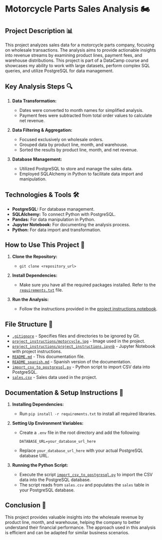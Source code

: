 # Motorcycle Parts Sales Analysis 🏍️

## Project Description 📊

This project analyzes sales data for a motorcycle parts company, focusing on wholesale transactions. The analysis aims to provide actionable insights into revenue streams by examining product lines, payment fees, and warehouse distributions. This project is part of a DataCamp course and showcases my ability to work with large datasets, perform complex SQL queries, and utilize PostgreSQL for data management.

## Key Analysis Steps 🔍

1. **Data Transformation:**

   - Dates were converted to month names for simplified analysis.
   - Payment fees were subtracted from total order values to calculate net revenue.

2. **Data Filtering & Aggregation:**

   - Focused exclusively on wholesale orders.
   - Grouped data by product line, month, and warehouse.
   - Sorted the results by product line, month, and net revenue.

3. **Database Management:**
   - Utilized PostgreSQL to store and manage the sales data.
   - Employed SQLAlchemy in Python to facilitate data import and manipulation.

## Technologies & Tools 🛠️

- **PostgreSQL:** For database management.
- **SQLAlchemy:** To connect Python with PostgreSQL.
- **Pandas:** For data manipulation in Python.
- **Jupyter Notebook:** For documenting the analysis process.
- **Python:** For data import and transformation.

## How to Use This Project 🚀

1. **Clone the Repository:**

   - `git clone <repository_url>`

2. **Install Dependencies:**

   - Make sure you have all the required packages installed. Refer to the [`requirements.txt`](./requirements.txt) file.

3. **Run the Analysis:**
   - Follow the instructions provided in the [project instructions notebook](project_instructions.ipynb).

## File Structure 📁

- [`.gitignore`](./.gitignore) - Specifies files and directories to be ignored by Git.
- [`project_instructions/motorcycle.jpg`](motorcycle.jpg) - Image used in the project.
- [`project_instructions/project_instructions.ipynb`](project_instructions.ipynb) - Jupyter Notebook with project instructions.
- [`README.md`](./README.md) - This documentation file.
- [`README_spanish.md`](./README_spanish.md) - Spanish version of the documentation.
- [`import_csv_to_postgresql.py`](./import_csv_to_postgresql.py) - Python script to import CSV data into PostgreSQL.
- [`sales.csv`](./sales.csv) - Sales data used in the project.

## Documentation & Setup Instructions 📑

1. **Installing Dependencies:**

   - Run `pip install -r requirements.txt` to install all required libraries.

2. **Setting Up Environment Variables:**

   - Create a `.env` file in the root directory and add the following:
     ```plaintext
     DATABASE_URL=your_database_url_here
     ```
   - Replace `your_database_url_here` with your actual PostgreSQL database URL.

3. **Running the Python Script:**
   - Execute the script [`import_csv_to_postgresql.py`](./import_csv_to_postgresql.py) to import the CSV data into the PostgreSQL database.
   - The script reads from `sales.csv` and populates the `sales` table in your PostgreSQL database.

## Conclusion 🎯

This project provides valuable insights into the wholesale revenue by product line, month, and warehouse, helping the company to better understand their financial performance. The approach used in this analysis is efficient and can be adapted for similar business scenarios.

